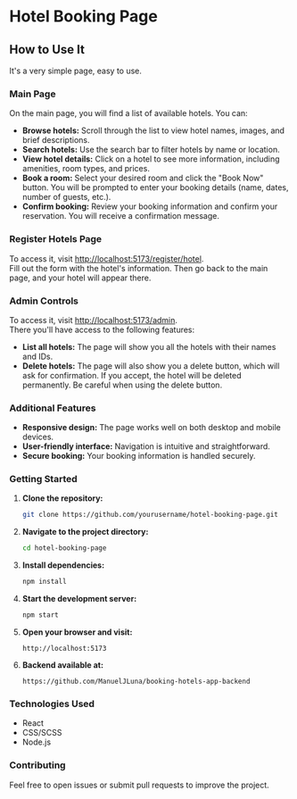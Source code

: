 # Hotel Booking Page

## How to Use It

It's a very simple page, easy to use.

### Main Page

On the main page, you will find a list of available hotels. You can:

- **Browse hotels:** Scroll through the list to view hotel names, images, and brief descriptions.
- **Search hotels:** Use the search bar to filter hotels by name or location.
- **View hotel details:** Click on a hotel to see more information, including amenities, room types, and prices.
- **Book a room:** Select your desired room and click the "Book Now" button. You will be prompted to enter your booking details (name, dates, number of guests, etc.).
- **Confirm booking:** Review your booking information and confirm your reservation. You will receive a confirmation message.

### Register Hotels Page

To access it, visit [http://localhost:5173/register/hotel](http://localhost:5173/register/hotel).  
Fill out the form with the hotel's information. Then go back to the main page, and your hotel will appear there.

### Admin Controls

To access it, visit [http://localhost:5173/admin](http://localhost:5173/admin).  
There you'll have access to the following features:

- **List all hotels:** The page will show you all the hotels with their names and IDs.
- **Delete hotels:** The page will also show you a delete button, which will ask for confirmation. If you accept, the hotel will be deleted permanently. Be careful when using the delete button.

### Additional Features

- **Responsive design:** The page works well on both desktop and mobile devices.
- **User-friendly interface:** Navigation is intuitive and straightforward.
- **Secure booking:** Your booking information is handled securely.

### Getting Started

1. **Clone the repository:**
    ```bash
    git clone https://github.com/yourusername/hotel-booking-page.git
    ```
2. **Navigate to the project directory:**
    ```bash
    cd hotel-booking-page
    ```
3. **Install dependencies:**
    ```bash
    npm install
    ```
4. **Start the development server:**
    ```bash
    npm start
    ```
5. **Open your browser and visit:**
    ```
    http://localhost:5173
    ```
6. **Backend available at:**
    ```
    https://github.com/ManuelJLuna/booking-hotels-app-backend
    ```

### Technologies Used

- React
- CSS/SCSS
- Node.js

### Contributing

Feel free to open issues or submit pull requests to improve the project.